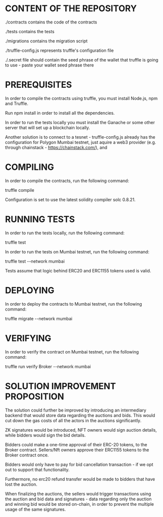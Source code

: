 # CONTENT OF THE REPOSITORY

./contracts contains the code of the contracts

./tests contains the tests

./migrations contains the migration script

./truffle-config.js represents truffle's configuration file

./.secret file should contain the seed phrase of the wallet that truffle is going to use - paste your wallet seed phrase there

# PREREQUISITES

In order to compile the contracts using truffle, you must install Node.js, npm and Truffle.

Run npm install in order to install all the dependencies.

In order to run the tests locally you must install the Ganache or some other server that will set up a blockchain locally.

Another solution is to connect to a tesnet - truffle-config.js already has the configuration for Polygon Mumbai testnet, just aquire a web3 provider (e.g. through chainstack - https://chainstack.com/), and 

# COMPILING 

In order to compile the contracts, run the following command:

truffle compile

Configuration is set to use the latest solidity compiler solc 0.8.21.

# RUNNING TESTS

In order to run the tests locally, run the following command:

truffle test

In order to run the tests on Mumbai testnet, run the following command:

truffle test --network mumbai

Tests assume that logic behind ERC20 and ERC1155 tokens used is valid.

# DEPLOYING

In order to deploy the contracts to Mumbai testnet, run the following command:

truffle migrate --network mumbai

# VERIFYING

In order to verify the contract on Mumbai testnet, run the following command:

truffle run verify Broker --network mumbai       

# SOLUTION IMPROVEMENT PROPOSITION

The solution could further be improved by introducing an intermediary backend that would store data regarding the auctions and bids. This would cut down the gas costs of all the actors in the auctions significantly. 

ZK signatures would be introduced, NFT owners would sign auction details, while bidders would sign the bid details.

Bidders could make a one-time approval of their ERC-20 tokens, to the Broker contract.
Sellers/Nft owners approve their ERC1155 tokens to the Broker contract once. 

Bidders would only have to pay for bid cancellation transaction - if we opt out to support that functionality.

Furthermore, no erc20 refund transfer would be made to bidders that have lost the auction.

When finalizing the auctions, the sellers would trigger transactions using the auction and bid data and signatures - data regarding only the auction and winning bid would be stored on-chain, in order to prevent the multiple usage of the same signatures. 